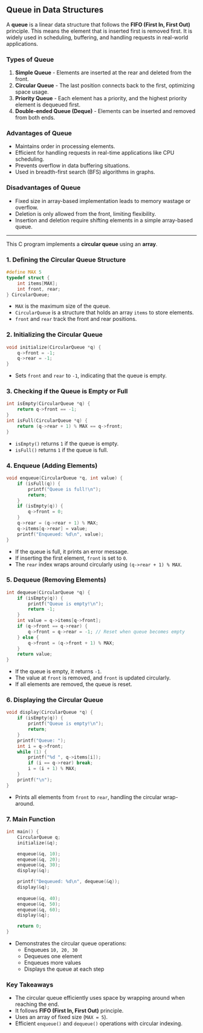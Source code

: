 ## Queue in Data Structures
A **queue** is a linear data structure that follows the **FIFO (First In, First Out)** principle. This means the element that is inserted first is removed first. It is widely used in scheduling, buffering, and handling requests in real-world applications.

### **Types of Queue**
1. **Simple Queue** - Elements are inserted at the rear and deleted from the front.
2. **Circular Queue** - The last position connects back to the first, optimizing space usage.
3. **Priority Queue** - Each element has a priority, and the highest priority element is dequeued first.
4. **Double-ended Queue (Deque)** - Elements can be inserted and removed from both ends.

### **Advantages of Queue**
- Maintains order in processing elements.
- Efficient for handling requests in real-time applications like CPU scheduling.
- Prevents overflow in data buffering situations.
- Used in breadth-first search (BFS) algorithms in graphs.

### **Disadvantages of Queue**
- Fixed size in array-based implementation leads to memory wastage or overflow.
- Deletion is only allowed from the front, limiting flexibility.
- Insertion and deletion require shifting elements in a simple array-based queue.

---

This C program implements a **circular queue** using an **array**.

### 1. **Defining the Circular Queue Structure**
```c
#define MAX 5
typedef struct {
    int items[MAX];
    int front, rear;
} CircularQueue;
```
- `MAX` is the maximum size of the queue.
- `CircularQueue` is a structure that holds an array `items` to store elements.
- `front` and `rear` track the front and rear positions.

### 2. **Initializing the Circular Queue**
```c
void initialize(CircularQueue *q) {
    q->front = -1;
    q->rear = -1;
}
```
- Sets `front` and `rear` to `-1`, indicating that the queue is empty.

### 3. **Checking if the Queue is Empty or Full**
```c
int isEmpty(CircularQueue *q) {
    return q->front == -1;
}
int isFull(CircularQueue *q) {
    return (q->rear + 1) % MAX == q->front;
}
```
- `isEmpty()` returns `1` if the queue is empty.
- `isFull()` returns `1` if the queue is full.

### 4. **Enqueue (Adding Elements)**
```c
void enqueue(CircularQueue *q, int value) {
    if (isFull(q)) {
        printf("Queue is full!\n");
        return;
    }
    if (isEmpty(q)) {
        q->front = 0;
    }
    q->rear = (q->rear + 1) % MAX;
    q->items[q->rear] = value;
    printf("Enqueued: %d\n", value);
}
```
- If the queue is full, it prints an error message.
- If inserting the first element, `front` is set to `0`.
- The `rear` index wraps around circularly using `(q->rear + 1) % MAX`.

### 5. **Dequeue (Removing Elements)**
```c
int dequeue(CircularQueue *q) {
    if (isEmpty(q)) {
        printf("Queue is empty!\n");
        return -1;
    }
    int value = q->items[q->front];
    if (q->front == q->rear) {
        q->front = q->rear = -1; // Reset when queue becomes empty
    } else {
        q->front = (q->front + 1) % MAX;
    }
    return value;
}
```
- If the queue is empty, it returns `-1`.
- The value at `front` is removed, and `front` is updated circularly.
- If all elements are removed, the queue is reset.

### 6. **Displaying the Circular Queue**
```c
void display(CircularQueue *q) {
    if (isEmpty(q)) {
        printf("Queue is empty!\n");
        return;
    }
    printf("Queue: ");
    int i = q->front;
    while (1) {
        printf("%d ", q->items[i]);
        if (i == q->rear) break;
        i = (i + 1) % MAX;
    }
    printf("\n");
}
```
- Prints all elements from `front` to `rear`, handling the circular wrap-around.

### 7. **Main Function**
```c
int main() {
    CircularQueue q;
    initialize(&q);

    enqueue(&q, 10);
    enqueue(&q, 20);
    enqueue(&q, 30);
    display(&q);

    printf("Dequeued: %d\n", dequeue(&q));
    display(&q);
    
    enqueue(&q, 40);
    enqueue(&q, 50);
    enqueue(&q, 60);
    display(&q);

    return 0;
}
```
- Demonstrates the circular queue operations:
  - Enqueues `10, 20, 30`
  - Dequeues one element
  - Enqueues more values
  - Displays the queue at each step

### **Key Takeaways**
- The circular queue efficiently uses space by wrapping around when reaching the end.
- It follows **FIFO (First In, First Out)** principle.
- Uses an array of fixed size (`MAX = 5`).
- Efficient `enqueue()` and `dequeue()` operations with circular indexing.

